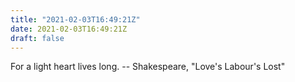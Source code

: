 ```yaml
---
title: "2021-02-03T16:49:21Z"
date: 2021-02-03T16:49:21Z
draft: false
---
```


For a light heart lives long.
		-- Shakespeare, "Love's Labour's Lost"
